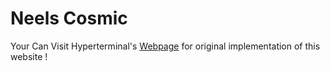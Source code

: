 # Neels Cosmic

Your Can Visit Hyperterminal's [Webpage](https://github.com/hyperterminal-byte/hyperterminal-byte.github.io) for original implementation of this website !
